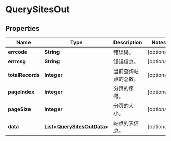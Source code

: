 
# QuerySitesOut

## Properties
Name | Type | Description | Notes
------------ | ------------- | ------------- | -------------
**errcode** | **String** | 错误码。 |  [optional]
**errmsg** | **String** | 错误信息。 |  [optional]
**totalRecords** | **Integer** | 当前查询站点的总数。 |  [optional]
**pageIndex** | **Integer** | 分页的序号。 |  [optional]
**pageSize** | **Integer** | 分页的大小。 |  [optional]
**data** | [**List&lt;QuerySitesOutData&gt;**](QuerySitesOutData.md) | 站点列表信息。 |  [optional]



